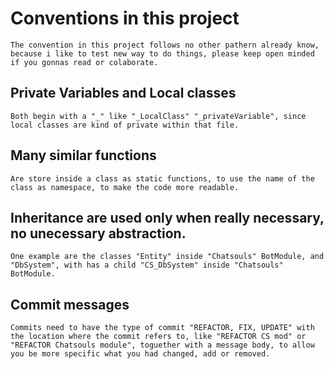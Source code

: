 # Conventions in this project

    The convention in this project follows no other pathern already know, because i like to test new way to do things, please keep open minded if you gonnas read or colaborate.

## Private Variables and Local classes

    Both begin with a "_" like "_LocalClass" "_privateVariable", since local classes are kind of private within that file.

## Many similar functions

    Are store inside a class as static functions, to use the name of the class as namespace, to make the code more readable.

## Inheritance are used only when really necessary, no unecessary abstraction.

    One example are the classes "Entity" inside "Chatsouls" BotModule, and "DbSystem", with has a child "CS_DbSystem" inside "Chatsouls" BotModule.

## Commit messages

    Commits need to have the type of commit "REFACTOR, FIX, UPDATE" with the location where the commit refers to, like "REFACTOR CS mod" or "REFACTOR Chatsouls module", toguether with a message body, to allow you be more specific what you had changed, add or removed.